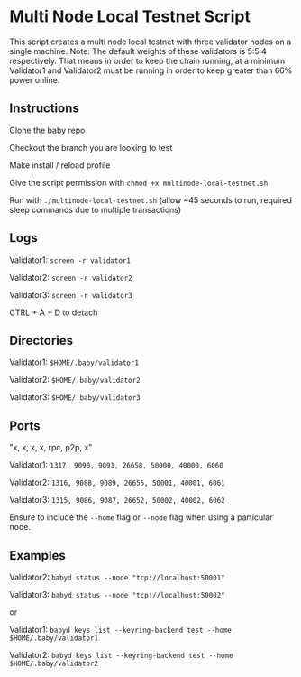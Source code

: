 # Multi Node Local Testnet Script

This script creates a multi node local testnet with three validator nodes on a single machine. Note: The default weights of these validators is 5:5:4 respectively. That means in order to keep the chain running, at a minimum Validator1 and Validator2 must be running in order to keep greater than 66% power online.

## Instructions

Clone the baby repo

Checkout the branch you are looking to test

Make install / reload profile

Give the script permission with `chmod +x multinode-local-testnet.sh`

Run with `./multinode-local-testnet.sh` (allow ~45 seconds to run, required sleep commands due to multiple transactions)

## Logs

Validator1: `screen -r validator1`

Validator2: `screen -r validator2`

Validator3: `screen -r validator3`

CTRL + A + D to detach

## Directories

Validator1: `$HOME/.baby/validator1`

Validator2: `$HOME/.baby/validator2`

Validator3: `$HOME/.baby/validator3`

## Ports

"x, x, x, x, rpc, p2p, x"

Validator1: `1317, 9090, 9091, 26658, 50000, 40000, 6060`

Validator2: `1316, 9088, 9089, 26655, 50001, 40001, 6061`

Validator3: `1315, 9086, 9087, 26652, 50002, 40002, 6062`

Ensure to include the `--home` flag or `--node` flag when using a particular node.

## Examples

Validator2: `babyd status --node "tcp://localhost:50001"`

Validator3: `babyd status --node "tcp://localhost:50002"`

or

Validator1: `babyd keys list --keyring-backend test --home $HOME/.baby/validator1`

Validator2: `babyd keys list --keyring-backend test --home $HOME/.baby/validator2`
